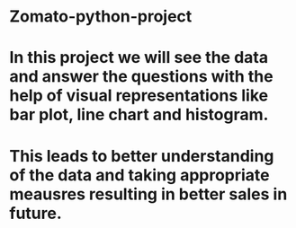 # Zomato-python-project
# In this project we will see the data and answer the questions with the help of visual representations like bar plot, line chart and histogram.
# This leads to better understanding of the data and taking appropriate meausres resulting in better sales in future.
